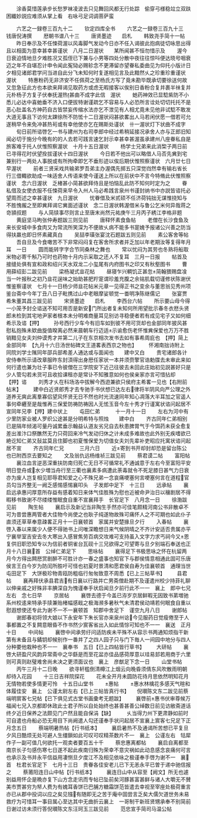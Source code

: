 <!-- { "loadSidebar": true } -->
　　涂香莫惜莲承步长愁罗袜凌波去只见舞回风都无行处踪　偷穿弓様稳竝立双趺困纎妙説应难须从掌上看　右咏弓足词调菩萨蛮







　　六艺之一録卷三百九十二
　　钦定四库全书
　　六艺之一録卷三百九十三　　钱唐倪涛撰
　　厯朝书谱八十三
　　唐贤墨迹　　启札
　　韩致尧手简十一帖
　　昨日奉示及不任悚荷渥以风毒脚气发动今日亦不任入谒彼此抱病徒切咏思出得且以相面为意幸甚幸甚谨状　八月二日渥状　　某所闻甚不恒勿惜示及
　　渥今日衰迫情地旦夕难胜况又孤侄已下兼与小男等四处分散中夜往往惊呌便达晓号咽衰迈之年不自堪忍计申令闻此寃恸必赐轸念不更滞留亦望眷私委曲见为仰托小版计日夕相见诸郎君学问当进自此分飞未知何时复遂相见言及此黯然乆之珍重珍重谨状　渥状
　　特惠粉药无非济安不任佩荷之至杨氏方写了竟未勘毕既承切要徐送何故又忽急征此方也本欲来拜谒见取药方或虑无暇接客以俟别日香粉合复并裹半祙复并元朴杨子方复子伏奉抚渥热甚曲不成字此信　渥状
　　虵药神效已显騐紫防不小悉儿必达中喜虵垂不济入口便拔特谢谨疏乞不容易与人必恐所言诠处切切托托不是恶心肚盖名方神药自古皆禁妄传缩水法亦乞不泄见有人相尤竟未见他非试騐不敢发大道无事且下访何太踈徐所不防恡十二日渥状闷甚欲畧出人马若闲伏愿一借若可允遂稍早令来免冲甚热茍或有幸他使亦乞在赐斯处谨状　卄一渥状灯下状曲不成字
　　旬日前所谘啓乞一书与建州为右司李郎中经过希稍延接况承舍人亦与正郎旧知闻必切于施分今晚有的的人去若可践言速乞封示幸甚幸甚渥虽承建州八座眷私自是旅客难于托人伏惟照察渥状　十月十五日渥状
　　杨学士兄弟来此消棃子两日前已寻得花时伏望拴拔谨状十四日渥状
　　今日若不他出可以略借人马否先兾到宅兼别行一两处人事脱或有所拘牵即乞不垂形迹以俟后期伏惟照察谨状　六月廿七日早渥状
　　前者三贤采戏共输弟罗吾弟主办渥偶先掷五只深觉岿然幸有输右省长行三儇輙欲助成一味适舍人传语来使今谨送上所以在前状中不言今特脩此伏惟照察谨状　念六日渥状　乏楮甚小简甚欲拜侍且是怕恼乱此防不知何时定为之
　　眷私借及女使衣服不任悚荷来早令入州人马必希践言泉州书谨封纳书中亦説皆谘托必望周而述之幸甚谨状　九日渥状
　　忧眷借及米贰硕不任济荷钝拙无谋惟挠知与不胜愧赧之至即兾拜谒它兾面述谨状　念二日渥状韩渥借米与鲁公乞米何异哉蒋之竒頴叔题
　　与人简牍事尽则言止至唐末尚然元祐庚午三月丙子綉江李格非题
　　黄庭坚马昫张仲寿题跋三则见前
　　唐释怀素食鱼帖
　　老僧在长沙食鱼及来长安城中多食肉又为常流所笑深为不便故乆病不能多书寔媿予报诸公兴善之防当得扶羸也即日怀素藏真白
　　吴喆李璜张宴沈石题跋五则见前
　　素公客舍等帖
　　吾自旦及今食噉苦不下非常闷闷复在客舍所求者并乏加以年老期汝等复得年月耳　一日
　　圆而能转字字合节同桑林之舞也
　　常以忧闷为其劳也冬熟将船取米物必寄千斛乃可时也药物十月内示采取之还人不复耳　三月一日报
　　帖首及接缝处俱有宣和政和绍兴天水双龙二小玺尾有内府图书之印又有秋壑图书
　　曹用薛绍彭二跋见前
　　梁杨凝式韭花帖
　　昼寝乍兴輖饥正甚忽简翰猥赐盘飡当一叶报秋之初乃韭花逞味之始助甚肥羜寔谓珍羞充腹之余铭肌载切谨修状陈谢伏惟鉴察谨状　七月十一日杨少师韭花帖米元章一见得正书之变余与董思翁见秀州项鉴台斋中今年丁丑八日子毗携过山中老眼摩娑顿觉一畨明净陈继儒记
　　张宴贾希朱董其昌三跋见前
　　宋贤墨迹　　启札
　　李西台六帖
　　所示要山母今得一小笼予封仝谘送不知可用否是新安门所出者复未知何所用望批示春冬衣厯头贤郎未检到其宅地尹家者根本未分明难商量耳见别访寻稳便者若有成见宅子又如何细希示及谘【押】
　　孙号西行少车今有旧车如到彼不用可货却也金部同年披风甚慰私抱殊未欵曲旋值暌离必然来晨朝车行迈适示谕愈伤老怀惟兾保爱也万万不胜销黯见女夫刘仲谟秀才并第二儿子在东京相次发书去如有事希周庇也　【押】简上金部同年　【九月十六日汤世帖碑文王道畧表西京之物也】
　　怀湘南拙诗附上　同院刘学士隲同年邵兵部希差人通达或与面闻也　　建中又白
　　贵宅诸郎各计安侍奉所示请改章服昨东封湏得出身厯任家状一本并须赍擎官诰勅牒去未审此来如何行遣也兼为壮子事已令彼僧在三学院安下近己往彼去未回此庄始初见説甚好只是少人管勾若未货可且收拾课租亦是常讣不知雅意如何也侯亲家亦言可惜拈却　　【押】谘
　　刘秀才乆在科场洛中拔解今西逰兼欲只侯府主希畧一见也【右附前帖末】
　　建中白近贤郎秀才去专驰手书伏想已达左右律将半阴风向严公理之外道养无爽此离羣寡侣望风怀贤无日不然也时光流速同年知心凋落大半耳加之官遥人事何牵纒至是哉惟再三保爱防祷防祷因人无恡玉音今左十秀才行谨寓状谘问起居不宣同年兄李【押】建中状上
　　屯田仁弟　　　十一月十一日
　　左右为河中有少里防家业被人罗织公途甚是分明希特与照烛　　建中白
　　齐古同年仁弟相别已是隔年倾渴可量丹诚累垂示翰益认道友劣兄自去秋患脾胃气于今饵药未获全愈复差出淮汴口祭醮然无力只荷回来冷气发动归休之计未成多难故也此外别无疾嗜欲已絶讫知仁弟又鼔盆莫且住脚也初夏惟保爱为切值女夫刘先辈补吏昭应托寓状谘问起居不宣
　　齐古同年仁兄　　　三月六日
　　近寄到书开却封却恐是留台陈公也已附西京去要知之
　　文及翁仇远杨维祯三跋见前
　　蔡君谟二帖
　　富阳帖
　　襄泣血言逆恶深重扶防南归死亡无日不可循常礼不通诚意于左右今至富阳平安明日登舟或水少増当舟行至三衢也襄素多病遭此荼毒就令不死足膝日甚气力日衰亦为废人岂复相见耶辱君知爱之心不殊兄弟一念哀痛哽塞何言哽塞何言在道程官员勾当齐整无一阙乏感惕感惕襄叩头　子发郎中足下　十三日
　　远承帖
　　襄启远承惠问厚意所存益有感着知日来体气佳胜殊为慰也近被命尹治日以穰剧居不得暇移书致谢不尽缕缕惟眠食自重不宣襄拜手　长官足下　八月念一日
　　徐渤跋见前
　　陶生帖
　　襄启示及新记当非陶生手然亦可佳笔颇精河南公书非散卓不可为昔尝惠两管者大佳物今尚使之也耿子纯遂物故殊可痛怀人之不可期也如此仆子直须还草草奉意疎畧正月十一日襄顿首　家属并安楚掾旦夕行
　　入春帖
　　襄啓入春以来属少人便不得驰书上问唯深瞻想日来气候阴晴之不齐计安适否贵属亦平宁襄举室吉安去冬大寒出入感冒焦劳百病交攻难可支持虽入文字力求丐祠今又恩复供旧职恐知专以为信前者铜雀台瓦砚十三兄欲得之可望寄与旦夕别端石奉送也正月十八日襄首　公绰仁弟足下
　　思咏帖
　　襄得足下书极思咏之怀在杭留两月今方得出闗厯赏剧醉不可胜计亦一春之盛事也知官下与郡侯情意相通此固可乐唐侯言王白今岁为防闰所胜吁可怪也初夏时景清和愿君侯自寿为佳襄顿首　通理当世屯田足下　大饼极珍物青瓯防粗临行匆匆致意不周悉【已上三帖草书】
　　县君帖
　　襄再拜伏承县君吉有日襄以行路并亡男斋僧赴期不及谨遣州校少持菲礼聊以伸亲戚之好殊非丰腆深自为愧谨奉手状启闻旦夕前行此不一一　襄上　郎中七兄左右　念七日早
　　京居帖
　　襄啓去德于今盖已洊岁京居鲜暇无因致书苐増驰系州校逺来特承手牍兼贻楮幅感戢之极海濒多暑秋气未清君侯动靖若何眠食自重以慰遐想使还专此为谢不一不一襄顿首　知郡中舍足下　谨空九月八日
　　谢郎帖
　　谢郎春初将领大娘以下永安年下朱长官亦来泉州谂今见服药日觉瘦倦至于人事都置之不复闗意眼昏不作书然少賔客省出入如此情悰可知也不一一　襄送　正月十日
　　中间帖
　　襄啓中间承劳纡问适防疾未平殊不从容示书两通知烦指干新第有未备且与鐍钥却候别作一番并了之四人园子只与门下毎人一间园中地分与四人分种要他栽种也不一一　襄奉书　五日【已上四帖皆行草书】
　　大研帖
　　襄啓大研盈尺风韵异常斋中之华繇是而至花盆亦佳品感荷厚意以珪易邽若用商于六里则可真则赵璧难舍尚未决之更须面议也　襄上　彦猷足下念一日
　　山堂书帖
　　丙午三月十二日晚
　　欲寻轩槛倒清樽江上烟云向晚昏须倩东风吹散雨明朝却待入花园
　　十三日吉祥院探花
　　花未全开月未圆防花待月思依然明知花月无情物若使多情更可怜　十五日山堂书
　　惠帖
　　惠水林檎花多感天气暄和体履佳安　襄上　公谨太尉左右【已上三帖皆真行书】　　倪瓉陈文东二跋见前蔡端明賔客七兄帖【已下俱见式古堂书画彚考无题跋】
　　襄啓前惠书伏审尊候万福闻七兄入京都即休政此士君子所以自处始终也甚善甚善公绰数日前见访敝斋道话终夕近日保养之法颇见门户然且能自保涓【缺】　　　乆当得力州下更肃静如前时可自遣也舟船必恐无用目下尚阙遣人勾还谨奉手状问起居不宣襄上賔客七兄足下正月念五日
　　蔡端明暑热帖【行书纸本】
　　襄启暑热不及通谒所苦想已平复旦夕风日酷烦无处可避人生缰鎻如此可叹可叹精茶数片不一　襄上　公谨左右　牯犀作子一副可值几何欲托一观卖者要百五十千
　　蔡忠惠离都帖
　　襄启自离都至南京长子匀感伤寒七日遂不起此疾南归殊为荣幸不意灾祸如此动息感念哀痛何可言也承示及书并永平信益用凄恻旦夕度江不及相见依咏之极谨奉手啓为谢不一　襄首　杜君长官足下　七月十三日　贵眷各佳安老儿已下无恙永平已曽于递中驰信报之
　　蔡莆阳连日山中帖【行书纸本】
　　襄连日山中从容至【阙文】所无也遽别益用怀企是晩亦复下山方念走讯而专帖已坠前矣河豚甚富甚鲜与诸人大嚼无不賛美市贾甚穷为帑人费为有媿耳香饼已巴脯方糖霜饼范皆遣去幸视至宰座处极荷重言亦已从郡中投词以应之矣见镪有随即无之苦于庵中固尝言乏矣大儒欠道世务未易救疗为可惜耳一事目属心至达其中无曲折云襄上　一哥制干新班贤甥承奉不别简前日谢过访未须行答倪瓉陈文东汪珂玉三跋见前
　　范忠宣手简司马温公帖
